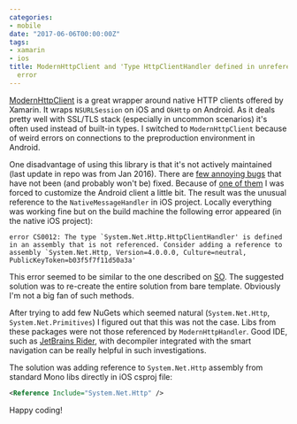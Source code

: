 ```yaml
---
categories:
- mobile
date: "2017-06-06T00:00:00Z"
tags:
- xamarin
- ios
title: ModernHttpClient and 'Type HttpClientHandler defined in unreferenced assembly'
  error
---
```


[ModernHttpClient](https://github.com/paulcbetts/ModernHttpClient) is a great wrapper around native HTTP clients offered by Xamarin. It wraps `NSURLSession` on iOS and `OkHttp` on Android. As it deals pretty well with SSL/TLS stack (especially in uncommon scenarios) it's often used instead of built-in types. I switched to `ModernHttpClient` because of  weird errors on connections to the preproduction environment in Android.<!--more-->

One disadvantage of using this library is that it's not actively maintained (last update in repo was from Jan 2016). There are [few annoying bugs](https://github.com/paulcbetts/ModernHttpClient/issues) that have not been (and probably won't be) fixed. Because of [one of them](https://github.com/paulcbetts/ModernHttpClient/issues/195) I was forced to customize the Android client a little bit. The result was the unusual reference to the `NativeMessageHandler` in iOS project. Locally everything was working fine but on the build machine the following error appeared (in the native iOS project):

```
error CS0012: The type `System.Net.Http.HttpClientHandler' is defined in an assembly that is not referenced. Consider adding a reference to assembly `System.Net.Http, Version=4.0.0.0, Culture=neutral, PublicKeyToken=b03f5f7f11d50a3a'
```

This error seemed to be similar to the one described on [SO](https://stackoverflow.com/questions/37958107/cannot-load-system-net-http-primitives-in-xamarin-ios). The suggested solution was to re-create the entire solution from bare template. Obviously I'm not a big fan of such methods.

After trying to add few NuGets which seemed natural (`System.Net.Http`, `System.Net.Primitives`) I figured out that this was not the case. Libs from these packages were not those referenced by `ModernHttpHandler`. Good IDE, such as [JetBrains Rider](https://www.jetbrains.com/rider/), with decompiler integrated with the smart navigation can be really helpful in such investigations.

The solution was adding reference to `System.Net.Http` assembly from standard Mono libs directly in iOS csproj file:

```xml
<Reference Include="System.Net.Http" />
```

Happy coding!
